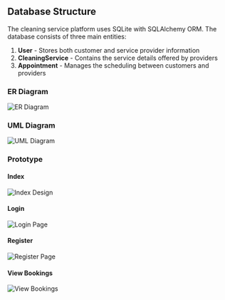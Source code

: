 
## Database Structure

The cleaning service platform uses SQLite with SQLAlchemy ORM. The database consists of three main entities:

1. **User** - Stores both customer and service provider information
2. **CleaningService** - Contains the service details offered by providers
3. **Appointment** - Manages the scheduling between customers and providers

### ER Diagram
![ER Diagram](images/database_ERD.png)


### UML Diagram
![UML Diagram](images/database_UML.jpg)

### Prototype

#### Index
![Index Design](images/indexDesign.png)

#### Login
![Login Page](images/Login.png)

#### Register
![Register Page](images/Register.png)

#### View Bookings
![View Bookings](images/ViewAssignedBooking.png)